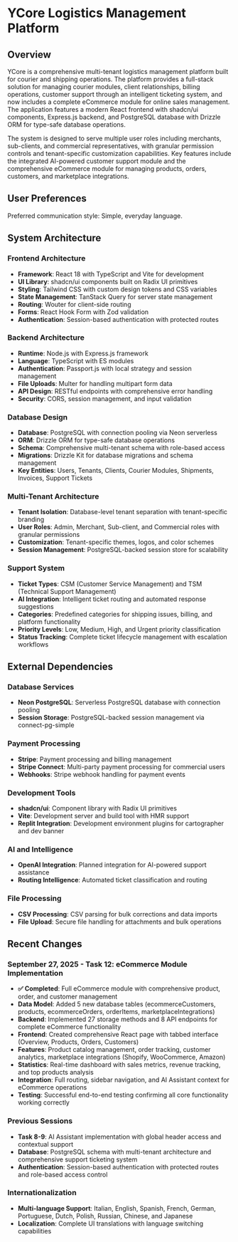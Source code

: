 # YCore Logistics Management Platform

## Overview

YCore is a comprehensive multi-tenant logistics management platform built for courier and shipping operations. The platform provides a full-stack solution for managing courier modules, client relationships, billing operations, customer support through an intelligent ticketing system, and now includes a complete eCommerce module for online sales management. The application features a modern React frontend with shadcn/ui components, Express.js backend, and PostgreSQL database with Drizzle ORM for type-safe database operations.

The system is designed to serve multiple user roles including merchants, sub-clients, and commercial representatives, with granular permission controls and tenant-specific customization capabilities. Key features include the integrated AI-powered customer support module and the comprehensive eCommerce module for managing products, orders, customers, and marketplace integrations.

## User Preferences

Preferred communication style: Simple, everyday language.

## System Architecture

### Frontend Architecture
- **Framework**: React 18 with TypeScript and Vite for development
- **UI Library**: shadcn/ui components built on Radix UI primitives
- **Styling**: Tailwind CSS with custom design tokens and CSS variables
- **State Management**: TanStack Query for server state management
- **Routing**: Wouter for client-side routing
- **Forms**: React Hook Form with Zod validation
- **Authentication**: Session-based authentication with protected routes

### Backend Architecture
- **Runtime**: Node.js with Express.js framework
- **Language**: TypeScript with ES modules
- **Authentication**: Passport.js with local strategy and session management
- **File Uploads**: Multer for handling multipart form data
- **API Design**: RESTful endpoints with comprehensive error handling
- **Security**: CORS, session management, and input validation

### Database Design
- **Database**: PostgreSQL with connection pooling via Neon serverless
- **ORM**: Drizzle ORM for type-safe database operations
- **Schema**: Comprehensive multi-tenant schema with role-based access
- **Migrations**: Drizzle Kit for database migrations and schema management
- **Key Entities**: Users, Tenants, Clients, Courier Modules, Shipments, Invoices, Support Tickets

### Multi-Tenant Architecture
- **Tenant Isolation**: Database-level tenant separation with tenant-specific branding
- **User Roles**: Admin, Merchant, Sub-client, and Commercial roles with granular permissions
- **Customization**: Tenant-specific themes, logos, and color schemes
- **Session Management**: PostgreSQL-backed session store for scalability

### Support System
- **Ticket Types**: CSM (Customer Service Management) and TSM (Technical Support Management)
- **AI Integration**: Intelligent ticket routing and automated response suggestions
- **Categories**: Predefined categories for shipping issues, billing, and platform functionality
- **Priority Levels**: Low, Medium, High, and Urgent priority classification
- **Status Tracking**: Complete ticket lifecycle management with escalation workflows

## External Dependencies

### Database Services
- **Neon PostgreSQL**: Serverless PostgreSQL database with connection pooling
- **Session Storage**: PostgreSQL-backed session management via connect-pg-simple

### Payment Processing
- **Stripe**: Payment processing and billing management
- **Stripe Connect**: Multi-party payment processing for commercial users
- **Webhooks**: Stripe webhook handling for payment events

### Development Tools
- **shadcn/ui**: Component library with Radix UI primitives
- **Vite**: Development server and build tool with HMR support
- **Replit Integration**: Development environment plugins for cartographer and dev banner

### AI and Intelligence
- **OpenAI Integration**: Planned integration for AI-powered support assistance
- **Routing Intelligence**: Automated ticket classification and routing

### File Processing
- **CSV Processing**: CSV parsing for bulk corrections and data imports
- **File Upload**: Secure file handling for attachments and bulk operations

## Recent Changes

### September 27, 2025 - Task 12: eCommerce Module Implementation
- **✅ Completed**: Full eCommerce module with comprehensive product, order, and customer management
- **Data Model**: Added 5 new database tables (ecommerceCustomers, products, ecommerceOrders, orderItems, marketplaceIntegrations)
- **Backend**: Implemented 27 storage methods and 8 API endpoints for complete eCommerce functionality
- **Frontend**: Created comprehensive React page with tabbed interface (Overview, Products, Orders, Customers)  
- **Features**: Product catalog management, order tracking, customer analytics, marketplace integrations (Shopify, WooCommerce, Amazon)
- **Statistics**: Real-time dashboard with sales metrics, revenue tracking, and top products analysis
- **Integration**: Full routing, sidebar navigation, and AI Assistant context for eCommerce operations
- **Testing**: Successful end-to-end testing confirming all core functionality working correctly

### Previous Sessions
- **Task 8-9**: AI Assistant implementation with global header access and contextual support
- **Database**: PostgreSQL schema with multi-tenant architecture and comprehensive support ticketing system
- **Authentication**: Session-based authentication with protected routes and role-based access control

### Internationalization
- **Multi-language Support**: Italian, English, Spanish, French, German, Portuguese, Dutch, Polish, Russian, Chinese, and Japanese
- **Localization**: Complete UI translations with language switching capabilities
